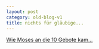 ```yaml
---
layout: post
category: old-blog-v1
title: nichts für gläubige...
---
```


[Wie Moses an die 10 Gebote kam...](http://www.pepilog.de/artikel/wie_moses_an_die_10_gebote_kam.htm)
